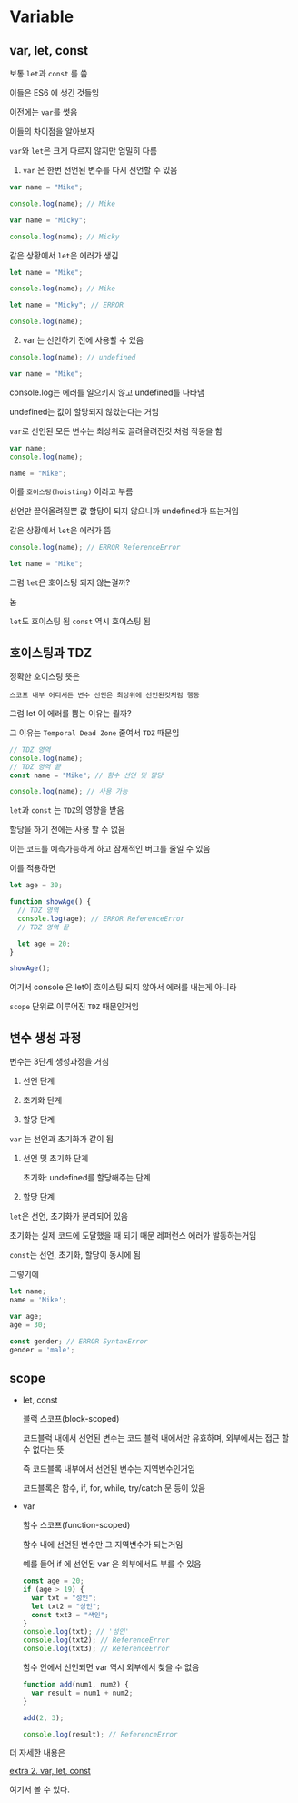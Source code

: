 # Variable

## var, let, const

보통 `let`과 `const` 를 씀

이들은 ES6 에 생긴 것들임

이전에는 `var`를 썻음

이들의 차이점을 알아보자

`var`와 `let`은 크게 다르지 않지만 엄밀히 다름

1. `var` 은 한번 선언된 변수를 다시 선언할 수 있음

```js
var name = "Mike";

console.log(name); // Mike

var name = "Micky";

console.log(name); // Micky
```

같은 상황에서 `let`은 에러가 생김

```js
let name = "Mike";

console.log(name); // Mike

let name = "Micky"; // ERROR

console.log(name);
```

2. var 는 선언하기 전에 사용할 수 있음

```js
console.log(name); // undefined

var name = "Mike";
```

console.log는 에러를 일으키지 않고 undefined를 나타냄

undefined는 값이 할당되지 않았는다는 거임

`var`로 선언된 모든 변수는 최상위로 끌려올려진것 처럼 작동을 함

```js
var name;
console.log(name);

name = "Mike";
```

이를 `호이스팅(hoisting)` 이라고 부름

선언만 끌어올려질뿐 값 할당이 되지 않으니까 undefined가 뜨는거임

같은 상황에서 `let`은 에러가 뜸

```js
console.log(name); // ERROR ReferenceError

let name = "Mike";
```

그럼 `let`은 호이스팅 되지 않는걸까?

놉

`let`도 호이스팅 됨 `const` 역시 호이스팅 됨

## 호이스팅과 TDZ

정확한 호이스팅 뜻은

    스코프 내부 어디서든 변수 선언은 최상위에 선언된것처럼 행동

그럼 let 이 에러를 뿜는 이유는 뭘까?

그 이유는 `Temporal Dead Zone` 줄여서 `TDZ` 때문임

```js
// TDZ 영역
console.log(name);
// TDZ 영역 끝
const name = "Mike"; // 함수 선언 및 할당

console.log(name); // 사용 가능
```

`let`과 `const` 는 `TDZ`의 영향을 받음

할당을 하기 전에는 사용 할 수 없음

이는 코드를 예측가능하게 하고 잠재적인 버그를 줄일 수 있음

이를 적용하면

```js
let age = 30;

function showAge() {
  // TDZ 영역
  console.log(age); // ERROR ReferenceError
  // TDZ 영역 끝

  let age = 20;
}

showAge();
```

여기서 console 은 let이 호이스팅 되지 않아서 에러를 내는게 아니라

`scope` 단위로 이루어진 `TDZ` 때문인거임

## 변수 생성 과정

변수는 3단계 생성과정을 거침

1. 선언 단계

2. 초기화 단계

3. 할당 단계

`var` 는 선언과 초기화가 같이 됨

1. 선언 및 초기화 단계

   초기화: undefined를 할당해주는 단계

2. 할당 단계

`let`은 선언, 초기화가 분리되어 있음

초기화는 실제 코드에 도달했을 때 되기 때문 레퍼런스 에러가 발동하는거임

`const`는 선언, 초기화, 할당이 동시에 됨

그렇기에

```js
let name;
name = 'Mike';

var age;
age = 30;

const gender; // ERROR SyntaxError
gender = 'male';
```

## scope

- let, const

  블럭 스코프(block-scoped)

  코드블럭 내에서 선언된 변수는 코드 블럭 내에서만 유효하며, 외부에서는 접근 할 수 없다는 뜻

  즉 코드블록 내부에서 선언된 변수는 지역변수인거임

  코드블록은 함수, if, for, while, try/catch 문 등이 있음

- var

  함수 스코프(function-scoped)

  함수 내에 선언된 변수만 그 지역변수가 되는거임

  예를 들어 if 에 선언된 var 은 외부에서도 부를 수 있음

  ```js
  const age = 20;
  if (age > 19) {
    var txt = "성인";
    let txt2 = "상인";
    const txt3 = "색인";
  }
  console.log(txt); // '성인'
  console.log(txt2); // ReferenceError
  console.log(txt3); // ReferenceError
  ```

  함수 안에서 선언되면 var 역시 외부에서 찾을 수 없음

  ```js
  function add(num1, num2) {
    var result = num1 + num2;
  }

  add(2, 3);

  console.log(result); // ReferenceError
  ```

더 자세한 내용은

[extra 2. var, let, const](https://github.com/lugia574/diary/blob/main/study/JavaScript/md/4.%20extra%20part/extra%202.%20var%2C%20let%2C%20const%20.md)

여기서 볼 수 있다.
